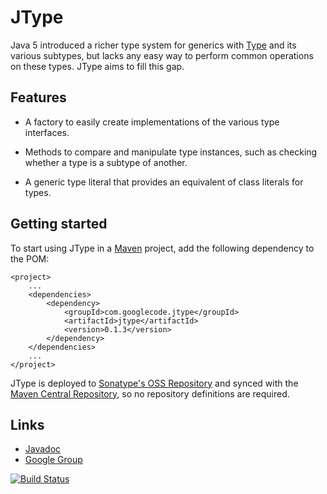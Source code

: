 JType
=====

Java 5 introduced a richer type system for generics with [Type](http://java.sun.com/j2se/1.5.0/docs/api/java/lang/reflect/Type.html) and its various subtypes, but lacks any easy way to perform common operations on these types.  JType aims to fill this gap.

Features
--------

  * A factory to easily create implementations of the various type interfaces.

  * Methods to compare and manipulate type instances, such as checking whether a type is a subtype of another.

  * A generic type literal that provides an equivalent of class literals for types.

Getting started
---------------

To start using JType in a [Maven](http://maven.apache.org/) project, add the following dependency to the POM:

	<project>
		...
		<dependencies>
			<dependency>
				<groupId>com.googlecode.jtype</groupId>
				<artifactId>jtype</artifactId>
				<version>0.1.3</version>
			</dependency>
		</dependencies>
		...
	</project>

JType is deployed to [Sonatype's OSS Repository](http://oss.sonatype.org/) and synced with the [Maven Central Repository](http://search.maven.org/), so no repository definitions are required.

Links
-----

* [Javadoc](http://www.hobsoft.org/jtype/apidocs/)
* [Google Group](https://groups.google.com/d/forum/jtype)

[![Build Status](https://travis-ci.org/markhobson/jtype.svg?branch=master)](https://travis-ci.org/markhobson/jtype)

